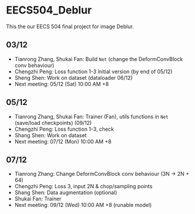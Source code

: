 # EECS504_Deblur
This the our EECS 504 final project for image Deblur.

## 03/12
+ Tianrong Zhang, Shukai Fan: Build `Net` (change the DeformConvBlock conv behaviour)
+ Chengzhi Peng: Loss function 1-3 initial version (by end of 05/12) 
+ Sheng Shen: Work on dataset (dataloader 06/12)
+ Next meeting: 05/12 (Sat) 10:00 AM +8

## 05/12
+ Tianrong Zhang, Shukai Fan: Trainer (Fan), utils functions in `Net` (save/load checkpoints) (09/12)
+ Chengzhi Peng: Loss function 1-3, check
+ Shang Shen: Work on dataset
+ Next meeting: 07/12 (Mon) 10:00 AM +8

## 07/12
+ Tianrong Zhang: Change DeformConvBlock conv behaviour (3N -> 2N + 64)
+ Chengzhi Peng: Loss 3, input 2N & chop/sampling points
+ Shang Shen: Data augmentation (optional)
+ Shukai Fan: Trainer
+ Next meeting: 09/12 (Wed) 10:00 AM +8 (runable model)
